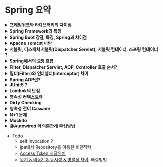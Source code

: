 # Spring 요약

<details>
<summary><b>프레임워크와 라이브러리의 차이점</b></summary>
<div markdown="1">

* 라이브러리와 프레임워크의 차이는 제어 흐름에 대한 주도성이 누구에게/어디에 있는가에 있음.
* 즉, 어플리케이션의 Flow를 누가 쥐고 있느냐에 달려 있음
* 개발자가 아닌 프레임워크가 어플리케이션의 흐름을 제어함(IoC)

</div>
</details>


<details>
<summary><b>Spring Framework의 특징</b></summary>
<div markdown="1">

* [출처](https://zzdd1558.tistory.com/172)
~~~
IoC, DI 등 스프링의 특징이 개발자가 전체적으로 신경써야할 부분에 대해서 스트레스를 줄여줌
비지니스 로직에 집중할 수 있기 때문에 생산성 향상됨
~~~

* 경량 컨테이너로서 자바 객체를 직접 관리한다. 
    * 각각의 객체 생성, 소멸과 같은 라이프 사이클을 관리하며 언제든 스프링으로부터 필요한 객체를 얻어올 수 있다.
* 제어 반전(IoC : Inversion of Control)을 지원한다. 
    * 컨트롤의 제어권이 사용자가 아니라 프레임워크에 있어서 필요에 따라 스프링에서 사용자의 코드를 호출
    * 객체들 간의 느슨한 결합을 유지할 수 있다.
* 의존성 주입(DI : Dependency Injection)을 지원
    * 각각의 계층이나 서비스들 간에 의존성이 존재할 경우 프레임워크가 알아서 주입해준다.
    * 클래스 내부에서 의존관계 있는 다른 구현체들을 호출하는것이 아니라 외부에서 즉, Spring 컨테이너가 설정정보를 통해 주입을 해 줌
* 관점 지향 프로그래밍(AOP : Aspect-Oriented Programming)을 지원
    * 트랜잭션이나 로깅, 보안과 같이 여러 모듈에서 공통적으로 사용하는 기능의 경우 해당 기능을 분리하여 관리할 수 있다.
* POJO(Plain Old Java Object) 방식의 프레임워크
    * 별도의 API를 사용하지 않는 setter, getter 메서드로 이루어진 단순한 자바 오브젝트
    * 순수한 자바 오브젝트이기 때문에 환경과 기술에 종속되지 않음
* 확장성이 높다. 
    * 필요시 다양한 라이브러리를 스프링에서 이용할 수 있다.

</div>
</details>


<details>
<summary><b>Spring Boot 장점, 특징, Spring과 차이점</b></summary>
<div markdown="1">

* 라이브러리들의 버전 관리 자동화
    * maven이나 gradle 등과 같은 빌드 도구에 버전을 명시하지 않아도 적합한 라이브러리 버전을 찾아서 가져와 줌
* 설정의 자동화
    * 개발에 필요한 라이브러리들을 추가하면 스프링 부트가 이 라이브러리들을 인지해서 관련된 스프링 설정을 자동으로 처리
* Spring Boot에는 Tomcat이 내장(**Embedded Tomcat**)되어 있어 애플리케이션을 바로 실행할 수 있다.
    * 애플리케이션 빌드후 패키징된 jar또는 war 파일을 java 명령어로 독립적으로, 바로 실행가능
    * 반면, Spring은 **외장 Tomcat**을 설치하고 실행환경을 구축해 주어야 한다.

</div>
</details>


<details>
<summary><b>Apache Tomcat 이란</b></summary>
<div markdown="1">

* 아파치 소프트웨어 재단에서 개발한 서블릿 컨테이너(또는 웹 컨테이너)만 있는 웹 어플리케이션 서버(WAS)이다.
* 웹 서버와 연동하여 실행할 수 있는 자바 환경을 제공한다.
* 즉, JSP(Java Server Pages)와 Servlet이 실행할 수 있는 환경을 제공.

* 요청을 늦게 응답할수록, 해당 요청이 톰캣의 쓰레드를 차지하고 있어서 쓰레드가 금방 고갈되는 이슈가 있음
* 요청을 가능하면 빠르게 처리하고 응답을 주어야 함 -> 쓰레드가 다시 다른 요청을 처리할 수 있는 상태가 됨

* ----미완----

</div>
</details>


<details>
<summary><b>서블릿, 디스패처 서블릿(Dispatcher Servlet), 서블릿 컨테이너, 스프링 컨테이너 ?</b></summary>
<div markdown="1">

#### [참고링크](https://taes-k.github.io/2020/02/16/servlet-container-spring-container/)
* 스프링에서는 아래와 같은 구조를 통해 클라이언트와 통신함
![](https://taes-k.github.io/images//posts/2020-02-16-servlet-container-spring-container/1.png)

<br>

### 서블릿(Servlet)과 디스패처 서블릿(Dispatcher Servlet)
* 서블릿은 웹 기반의 요청에 대해 **동적으로** 처리해주는 역할을 함. (Servlet Container에서 동작함)
* **Spring MVC** 에서는 디스패처 서블릿이라는 모든 요청을 담당하는 서블릿을 두고 컨트롤러에 위임을 하여 요청을 처리함
* 즉, **디스패처 서블릿(Dispatcher Servlet)** 은 제일 앞에서 서버로 들어오는 모든 요청을 처리하는 Front Controller임(=Front Controller 패턴)
* 디스패처 서블릿 역시 Servlet Container에서 동작함
![](https://taes-k.github.io/images//posts/2020-02-16-servlet-container-spring-container/2.png)

<br>

* 기존에는 Servlet을 통해 URL 매핑을 활용해 web.xml에 모두 등록해야 했음(또는 `@SpringBootApplication` 어노테이션 사용)
* 디스패처 서블릿이 생기고 어플리케이션으로 들어오는 모든 요청을 핸들링 할 수 있게 됨
* 즉, Controller로 향하는 모든 웹 요청의 진입점으로써 요청을 처리하고 결과를 클라이언트에게 응답해 주는 역할을 함
* 디스패처 서블릿을 이용한다는 것은 Spring MVC를 이용하겠다는 뜻임

<br>

### 서블릿 컨테이너
* 서블릿 컨테이너라는 말 그대로 서블릿을 관리하는 역할을 함
    1. 서블릿의 라이프 사이클(생성, 실행, 파괴 등)을 직접적으로 관리해주는 역할을 함
    2. 웹서버와의 통신을 통해 클라이언트의 request를 전달받아 동적 서비스를 response를 해야하는데, 
        해당 과정에서 **웹서버와 소켓을 만들어 통신** 함
    3. 클라이언트 요청이 들어올때 쓰레드를 생성하여 요청을 처리. 해당 쓰레드는 서블릿 컨테이너에서 쓰레드풀을 별도로 관리하여 실행

<br>

### 스프링 컨테이너
* 아래의 그림을 보면 디스패처 서블릿안에 Servlet WebApplicationContext와 Root WebApplicationContext가 동작하는것 처럼 보이지만
* 두 Context는 첫번째 그림에서 Spring Container안에서 동작하는 Context임
![](https://taes-k.github.io/images//posts/2020-02-16-servlet-container-spring-container/4.png)
* 서블릿 컨테이너는 서블릿의 생명주기를 관리했다면,
    스프링컨테이너는 Java object인 빈(Bean)의 라이프 사이클 관리
* Spring 프레임워크의 특징인 IOC(제어역전)와 DI(의존성주입)을 제공해주는 역할을 함

</div>
</details>


<details>
<summary><b>Spring에서의 요청 흐름</b></summary>
<div markdown="1">

* [참고링크](https://taes-k.github.io/2020/02/16/servlet-container-spring-container/)

![](https://taes-k.github.io/images//posts/2020-02-16-servlet-container-spring-container/6.png)

* Spring Boot에서의 클라이언트 요청 처리 과정
    1. Client -> Web server 으로 request 보냄
    2. 동적 Web server -> Servlet container로 전달
    3. Servlet container 쓰레드 생성
    4. DispatcherServlet init (서블릿 생성 안되어 있을경우)
    5. 생성된 쓰레드에서 DispatcherServlet service() 메서드 호출
    6. HandlerMapping을 통해 매핑 컨트롤러 조회
    7. HandlerAdapter를 통해 매핑 컨트롤러에 request 전달
    8. 개발자가 구현한 Controller가 동작

</div>
</details>


<details>
<summary><b>Filter, Dispatcher Servlet, AOP, Controller 호출 순서?</b></summary>
<div markdown="1">

* [출처](https://baek-kim-dev.site/61)
* Interceptor와 Filter는 Servlet 단위에서 실행된다. 반면 AOP는 메소드 앞에 Proxy패턴의 형태로 실행된다.
* 실행순서를 보면 Filter가 가장 밖에 있고 그안에 Interceptor, 그안에 AOP가 있는 형태
* ![](https://img1.daumcdn.net/thumb/R1280x0/?scode=mtistory2&fname=https%3A%2F%2Fblog.kakaocdn.net%2Fdn%2F1bEhb%2FbtqH8cRq0sY%2FdQVkF7pbrdOTVnILW7bmzK%2Fimg.png)

</div>
</details>


<details>
<summary><b>필터(Filter)와 인터셉터(Interceptor) 차이</b></summary>
<div markdown="1">

* [참고](https://mangkyu.tistory.com/173)
* **필터**에서는 기본적으로 스프링과 무관하게 전역적으로 처리해야 하는 작업들을 처리할 수 있음
    * 필터는 Web Container 안에서 동작
* **인터셉터**에서는 클라이언트의 요청과 관련되어 전역적으로 처리해야 하는 작업들을 처리할 수 있음
    * 인터셉터는 Spring Container 안에서 동작
* Srping Security 공부후 정리

![](https://img1.daumcdn.net/thumb/R1280x0/?scode=mtistory2&fname=https%3A%2F%2Fblog.kakaocdn.net%2Fdn%2Fcjsq60%2FbtrzjoZ0qcq%2FEDsLOVpZNcmFu6prkzALFk%2Fimg.png)

</div>
</details>


<details>
<summary><b>Spring AOP란?</b></summary>
<div markdown="1">

* Spring AOP는 Proxy를 기반으로 한 Runtime Weaving 방식이다
* Spring AOP에서는 JDK Dynamic Proxy 와 CGlib 을 통해 Proxy화 한다
    * JDK Dynamic Proxy는 Reflection을 기반으로 이루어지고
    * CGlib 은 상속을 기반으로 이루어진다
* 정리해야 함

</div>
</details>


<details>
<summary><b>JUnit5 ?</b></summary>
<div markdown="1">

* Java 8 부터 지원한다.
    * assertion method와 lamda를 함께 사용할 수 있다.
* Spring Boot 2.2 이후부터 기본으로 제공
* 이전 버전으로 작성된 테스트 코드여도 컴파일이 정상적으로 지원된다.

</div>
</details>


<details>
<summary><b>Lombok의 단점</b></summary>
<div markdown="1">

* 무분별하게 사용하면 많은 코드가 단축되기 때문에 오히려 가독성이 떨어진다.
* 의도치 않은 값이 초기화될 수 있다.
* 양방향 연관관계에서 `@ToString` 을 사용하면 무한 반복에 걸릴 수 있다.
* Setter 같은 경우 무분별하게 열어두면 외부에서 필드값을 변경할 수 있는 수단이 될 수 있기 때문에 주의해서 사용해야 한다.

</div>
</details>


<details>
<summary><b>영속성 컨텍스트란</b></summary>
<div markdown="1">

* 

</div>
</details>


<details>
<summary><b>Dirty Checking</b></summary>
<div markdown="1">

* JPA 에는 Dirty Checking (변경감지) 이라는 개념을 활용할 수 있음
* 개발자가 임의로 UPDATE 쿼리를 사용하지 않아도 JPA가 알아서 업데이트를 해줌
* commit()또는 flush()가 일어날 때 1차캐시에 저장되어 있는 엔티티와 스냅샷을 비교해서, 변경사항이있으면 UPDATE 쿼리를 날려줌

</div>
</details>


<details>
<summary><b>영속성 전이 Cascade</b></summary>
<div markdown="1">

* Cascade 종류
    * ALL: 모두 적용
    * PERSIST : 영속
    * REMOVE  : 삭제
* 보통 Cascade를 사용할때 **저장할때만** Cascade하고 싶으면 **PERSIST**,
* 그렇지 않으면 **ALL** 사용함
* 현업에서는 Cascade사용시 ALL or PERSIST 둘중 하나로 많이 사용
* Parent와 Child클래스의 Life Cycle이 유사할때, Child에 대해서 Parent가 단일 소유자 일때 Cascade 사용
    * 만약 다른곳에서도 사용하는 엔티티라면 별도의 Repository를 생성해서 persist를 따로 하는것이 좋음
    * 즉, 어떤 엔티티에 종속적인 엔티티일때 사용하면 좋음 -> 라이프 사이클이 같기 때문 (ex. Order와 Delivery)
* Cascade의 역할을 단순하게 설명하면, persist() 호출을 줄여주는 역할을 함

* 간단 정리
1. 완전 개인 소유인 경우에 사용할 수 있다. (라이프 사이클 관련)
2. DDD의 Aggregate Root와 어울린다.
3. 애매하면 사용하지 않는다.

</div>
</details>


<details>
<summary><b>N+1 문제</b></summary>
<div markdown="1">

* N+1 문제는 **즉시로딩** 사용시 반드시 일어남 -> 연관관계의 엔티티를 모두 조회하기 때문
* N+1 문제는 **지연로딩** 사용시에도 일어날 수 있음. 아래 예시 참고
* OneToOne, ManyToOne, OneToMany 모두에서 일어날 수 있음

#### 예시
Order와 Member가 `N:1`, Order와 Delivery가 `1:1` 일때,
대충 필요한 데이터를 DTO로 나타내보면

~~~java
class OrderResponse {
    private Long orderId;
    private Member member;
    private Delivery delivery;
}
~~~

모든 Order에 대하여 위와 같은 데이터를 조회한다고 할때 (findAllOrder),
Order에서 Member와 Delivery가 Lazy세팅이 되어 있다면
쿼리 개수는 **최악의** 경우 모든 order를 조회하는 쿼리 **1번**,
그리고 Member와 Delivery를 조회하는 쿼리로 **2번의 쿼리가 order마다** 이루어 진다.
Order의 개수가 N개일 경우 총 쿼리수는 처음에 order조회 1번,
Member조회 N번, Delivery조회 N번으로 **1+N+N**번의 쿼리가 나가게 된다.

* 여기서 **최악의 경우**란, Order Member Delivery관계에서 Order : Member = N : 1 이기 때문에 
각각의 Order마다 다른 Memeber와 연관관계일 경우 최악의 경우에 해당한다.

* **최선의 경우** 조회할 모든 Order의 Member가 같은 경우 하나 조회시 Member는 영속성 컨텍스트에 유지되기 때문에
다음 Order조회부터는 Member조회 쿼리가 발생하지 않게 된다.
따라서 최선의 경우 **1+1+N**번의 쿼리가 발생하게 된다. (모든order 1번, Member 1번, Delivery N번)


> N+1 문제는 fetch join을 이용하면 **쿼리 한번에** 해결할 수 있음 !
> 따라서, 기본적으로 Lazy로딩을 깔아두고, 위의 예시처럼 필요한 경우 fetch join을 쓰는것이 좋은 방법
> 위의 예시에는 없지만 OneToMany에서도 일어날 수 있음

* [N+1 문제와 자세한 해결방법](https://gmoon92.github.io/spring/jpa/hibernate/n+1/2021/01/12/jpa-n-plus-one.html)

</div>
</details>


<details>
<summary><b>Mockito</b></summary>
<div markdown="1">

* 진짜 객체 처럼 동작하지만 프로그래머가 직접 컨트롤 할 수 있는 객체를 만들어서 로직을 검증할 수 있게 해주는 프레임 워크
* Stubbing 이란 ? **Mock객체의 행동**을 조작하는것임
* 예시
    1. 특정 매개변수를 받을 경우 특정한 값을 리턴하거나 예외를 발생시키도록 할 수 있음
    2. Void메소드가 특정 매개변수를 받거나 호출된 경우 예외를 발생시킬 수 있음
    3. 메소드가 동일한 매개변수로 여러번 호출되더라도 호출되는 순서에 따라 다르게 Stubbing가능
* Mock 객체 확인 : Mock 객체가 어떻게 사용이 됐는지 확인하여 로직을 검증할 수 있다.
    * 특정 메소드가 특정 매개변수로 몇번 호출 되었는지, 최소 한번은 호출 됐는지, 전혀 호출되지 않았는지
    * 어떤 순서대로 호출했는지
    * 특정 시간 이내에 호출됐는지
    * 특정 시점 이후에 아무 일도 벌어지지 않았는지 등

</div>
</details>


<details>
<summary><b>@Autowired 와 의존관계 주입방법</b></summary>
<div markdown="1">

* **@Autowired** 를 이용하면 필요한 의존 객체에 해당하는 빈을 찾아 필드 또는 파라미터명에 주입할 수 있다.
* **@Autowired** 는 Spring 컨테이너가 관리하는 Bean에서만 사용이 가능하다.
* **@Autowired** 로 Bean을 매칭하는 방법
    1. 타입 매칭 (같은 타입이거나 그 타입의 자식들을 다 가져옴)
    2. 타입 매칭의 결과가 2개 이상인 경우 **필드명** 또는 **파라미터명** 으로 빈 이름 매칭하여 주입
        * 해당하는 이름의 빈이 없으면 NoUniqueBeanDefinitionException 오류가 발생한다.
    3. 2.와 같이 매칭 결과가 여러개인 경우, 특정 빈을 주입받기 위한 방법 ? 
        * 예시) DiscountPolicy를 상속받는 FixDiscountPolicy, RateDiscountPolicy가 있는데, 
            DiscountPolicy를 주입받는 경우
            ~~~java
            @Component
            public class OrderServiceImpl implements OrderService {
                
                // c.f) 왜 FixDiscountPolicy나 RateDiscountPolicy로 주입받지 않음 ? -> DIP준수 (SOLID와 다형성)
                private final DiscountPolicy discountPolicy;
                private final MemberRepository memberRepository;

                @Autowired
                public OrderServiceImpl(DiscountPolicy discountPolicy, MemberRepository memberRepository){
                    this.discountPolicy = discountPolicy;
                    this.memberRepository = memberRepository;
                }
                // ...
            }
            ~~~
            위와 같은 경우 discountPolicy에 FixDiscountPolicy를 주입하려면 어떻게 해야할까?
            
        * **@Qualifier("name")** 를 이용
            * 빈(클래스)에 **@Qualifier("name")** 를 붙이고 
            * 해당 빈을 주입받을 필드 또는 파라미터에 **@Qualifier("name")** 를 붙여주면 됨
        * **@Primary**
            * 위와 같은 예시의 경우 FixDiscountPolicy 빈에 **@Primary** 를 붙여주면
            * 위 코드와 같은 경우 DiscountPolicy에 FixDiscountPolicy빈이 주입이 됨
        * **@Primary** 와 **@Qualifier("name")** 를 모두 활용하여 깔끔하게 빈을 관리할 수 있다.
            * 메인 데이터베이스의 커넥션을 획득하는 스프링빈과 특별한 기능으로 가끔 사용하는 데이터베이스의 커넥션을 획득하는 스프링빈이 있음
            * 메인 데이터베이스의 스프링빈은 **@Primary** 를 사용
            * 서브 데이터베이스의 스프링빈은 **@Qualifier("name")** 를 사용
        * **@Primary** 와 **@Qualifier** 의 우선순위는 **@Qualifier** 가 더 높다.

<br>

* **@Autowired** 를 이용한 의존관계 주입방법
    1. 생성자 주입
        * 불변, 필수적인 의존관계에 있을때 효과적
        * 생성자가 하나인 경우 **@Autowired** 생략가능
    2. 수정자(Setter) 주입
        * 선택, 변경 가능성이 있는 의존관계에 사용
    3. 필드 주입
        * DI 컨테이너에 의존적인 방법
        * 실제 어플리케이션 코드에는 적용하지 않는것이 좋음
        * Test코드 작성시에는 유용함

<br>

* 롬복을 이용한 자동 의존관계 주입
    * 막상 개발해 보면 대부분 불변의 의존관계를 가짐
    * 불변의 관계의 경우 final을 사용함
    * 위와 같은 상황에서 생성자 주입방법과 Lombok의 **@RequiredArgsConstructor** 를 이용하면 코드를 깔끔하게 줄일 수 있음 ("**@Autowired** 로 Bean을 매칭하는 방법"에서의 예시코드와 비교)
        ~~~java
        @Component
        @RequiredArgsConstructor
        public class OrderServiceImpl implements OrderService {
            
            private final DiscountPolicy discountPolicy;
            private final MemberRepository memberRepository;

            // 아래의 코드를 생략할 수 있음
            //@Autowired
            //public OrderServiceImpl(DiscountPolicy discountPolicy, MemberRepository memberRepository){
            //    this.discountPolicy = discountPolicy;
            //    this.memberRepository = memberRepository;
            //}
            // ...
        }
        ~~~

</div>
</details>

* Todo
    * self invocation ?
    * jpa에서 Repository를 이용한 비관적락
    * [Access Token 저장위치](https://velog.io/@neity16/NodeJS-Token-%EC%A0%80%EC%9E%A5-%EC%9C%84%EC%B9%98%EC%9D%98-%EA%B3%A0%EC%B0%B0)
    * [동기 & 비동기 & 동시성 & 병렬성 차이](https://mysoftworld.tistory.com/42), 해결방법
